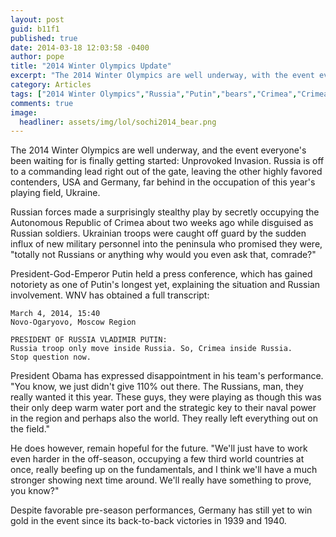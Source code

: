 ```yaml
---
layout: post
guid: b11f1
published: true
date: 2014-03-18 12:03:58 -0400
author: pope
title: "2014 Winter Olympics Update"
excerpt: "The 2014 Winter Olympics are well underway, with the event everyone\'s been waiting for finally getting started: Unprovoked Invasion, and Russia is off to a commanding lead."
category: Articles
tags: ["2014 Winter Olympics","Russia","Putin","bears","Crimea","Crimea River","Olympics"]
comments: true 
image:
  headliner: assets/img/lol/sochi2014_bear.png
---
```


The 2014 Winter Olympics are well underway, and the event everyone's been waiting for is finally getting started: Unprovoked Invasion. Russia is off to a commanding lead right out of the gate, leaving the other highly favored contenders, USA and Germany, far behind in the occupation of this year's playing field, Ukraine.

Russian forces made a surprisingly stealthy play by secretly occupying the Autonomous Republic of Crimea about two weeks ago while disguised as Russian soldiers. Ukrainian troops were caught off guard by the sudden influx of new military personnel into the peninsula who promised they were, "totally not Russians or anything why would you even ask that, comrade?"

President-God-Emperor Putin held a press conference, which has gained notoriety as one of Putin's longest yet, explaining the situation and Russian involvement. WNV has obtained a full transcript:

```
March 4, 2014, 15:40 
Novo-Ogaryovo, Moscow Region

PRESIDENT OF RUSSIA VLADIMIR PUTIN: 
Russia troop only move inside Russia. So, Crimea inside Russia. 
Stop question now.

```

President Obama has expressed disappointment in his team's performance. "You know, we just didn't give 110% out there. The Russians, man, they really wanted it this year. These guys, they were playing as though this was their only deep warm water port and the strategic key to their naval power in the region and perhaps also the world. They really left everything out on the field."

He does however, remain hopeful for the future. "We'll just have to work even harder in the off-season, occupying a few third world countries at once, really beefing up on the fundamentals, and I think we'll have a much stronger showing next time around. We'll really have something to prove, you know?"

Despite favorable pre-season performances, Germany has still yet to win gold in the event since its back-to-back victories in 1939 and 1940.